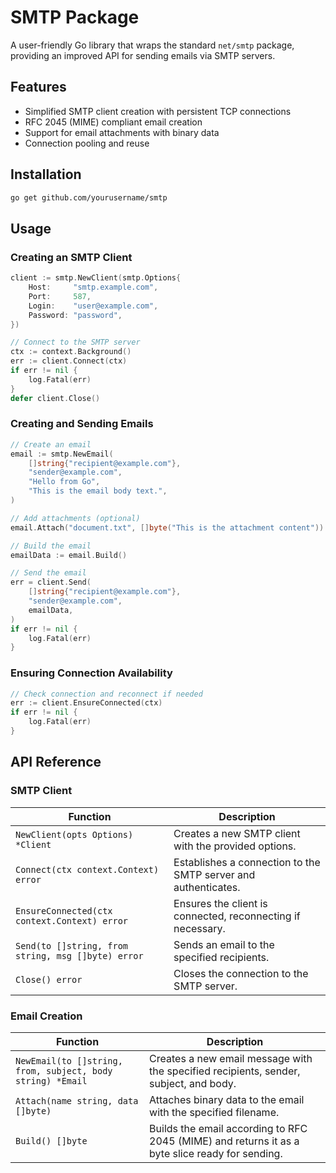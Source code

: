 # SMTP Package

A user-friendly Go library that wraps the standard `net/smtp` package, providing an improved API for sending emails via
SMTP servers.

## Features

- Simplified SMTP client creation with persistent TCP connections
- RFC 2045 (MIME) compliant email creation
- Support for email attachments with binary data
- Connection pooling and reuse

## Installation

``` bash
go get github.com/yourusername/smtp
```

## Usage

### Creating an SMTP Client

``` go
client := smtp.NewClient(smtp.Options{
    Host:     "smtp.example.com",
    Port:     587,
    Login:    "user@example.com",
    Password: "password",
})

// Connect to the SMTP server
ctx := context.Background()
err := client.Connect(ctx)
if err != nil {
    log.Fatal(err)
}
defer client.Close()
```

### Creating and Sending Emails

``` go
// Create an email
email := smtp.NewEmail(
    []string{"recipient@example.com"},
    "sender@example.com",
    "Hello from Go",
    "This is the email body text.",
)

// Add attachments (optional)
email.Attach("document.txt", []byte("This is the attachment content"))

// Build the email
emailData := email.Build()

// Send the email
err = client.Send(
    []string{"recipient@example.com"},
    "sender@example.com",
    emailData,
)
if err != nil {
    log.Fatal(err)
}
```

### Ensuring Connection Availability

``` go
// Check connection and reconnect if needed
err := client.EnsureConnected(ctx)
if err != nil {
    log.Fatal(err)
}
```

## API Reference

### SMTP Client

| Function                                           | Description                                                    |
|----------------------------------------------------|----------------------------------------------------------------|
| `NewClient(opts Options) *Client`                  | Creates a new SMTP client with the provided options.           |
| `Connect(ctx context.Context) error`               | Establishes a connection to the SMTP server and authenticates. |
| `EnsureConnected(ctx context.Context) error`       | Ensures the client is connected, reconnecting if necessary.    |
| `Send(to []string, from string, msg []byte) error` | Sends an email to the specified recipients.                    |
| `Close() error`                                    | Closes the connection to the SMTP server.                      |

### Email Creation

| Function                                                   | Description                                                                                     |
|------------------------------------------------------------|-------------------------------------------------------------------------------------------------|
| `NewEmail(to []string, from, subject, body string) *Email` | Creates a new email message with the specified recipients, sender, subject, and body.           |
| `Attach(name string, data []byte)`                         | Attaches binary data to the email with the specified filename.                                  |
| `Build() []byte`                                           | Builds the email according to RFC 2045 (MIME) and returns it as a byte slice ready for sending. |
